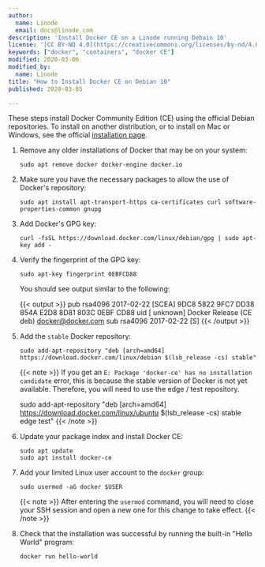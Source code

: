 ```yaml
---
author:
  name: Linode
  email: docs@linode.com
description: 'Install Docker CE on a Linode running Debain 10'
license: '[CC BY-ND 4.0](https://creativecommons.org/licenses/by-nd/4.0)'
keywords: ["docker", "containers", "docker CE"]
modified: 2020-03-06
modified_by:
  name: Linode
title: "How to Install Docker CE on Debian 10"
published: 2020-03-05

---
```


<!-- Install Docker CE using the official Docker repositories. -->

These steps install Docker Community Edition (CE) using the official Debian repositories. To install on another distribution, or to install on Mac or Windows, see the official [installation page](https://docs.docker.com/install/).

1.  Remove any older installations of Docker that may be on your system:

        sudo apt remove docker docker-engine docker.io

1.  Make sure you have the necessary packages to allow the use of Docker's repository:

        sudo apt install apt-transport-https ca-certificates curl software-properties-common gnupg

1.  Add Docker's GPG key:

        curl -fsSL https://download.docker.com/linux/debian/gpg | sudo apt-key add -

1.  Verify the fingerprint of the GPG key:

        sudo apt-key fingerprint 0EBFCD88

    You should see output similar to the following:

    {{< output >}}
pub   rsa4096 2017-02-22 [SCEA]
      9DC8 5822 9FC7 DD38 854A  E2D8 8D81 803C 0EBF CD88
uid           [ unknown] Docker Release (CE deb) <docker@docker.com>
sub   rsa4096 2017-02-22 [S]
{{< /output >}}

1.  Add the `stable` Docker repository:

        sudo add-apt-repository "deb [arch=amd64] https://download.docker.com/linux/debian $(lsb_release -cs) stable"

    {{< note >}}
If you get an `E: Package 'docker-ce' has no installation candidate` error, this is because the stable version of Docker is not yet available. Therefore, you will need to use the edge / test repository.

    sudo add-apt-repository "deb [arch=amd64] https://download.docker.com/linux/ubuntu $(lsb_release -cs) stable edge test"
{{< /note >}}

1.  Update your package index and install Docker CE:

        sudo apt update
        sudo apt install docker-ce

1.  Add your limited Linux user account to the `docker` group:

        sudo usermod -aG docker $USER

    {{< note >}}
After entering the `usermod` command, you will need to close your SSH session and open a new one for this change to take effect.
{{< /note >}}

1.  Check that the installation was successful by running the built-in "Hello World" program:

        docker run hello-world
